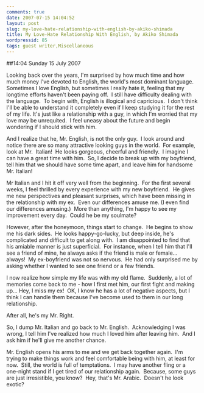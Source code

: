 ```yaml
---
comments: true
date: 2007-07-15 14:04:52
layout: post
slug: my-love-hate-relationship-with-english-by-akiko-shimada
title: My Love-Hate Relationship With English, by Akiko Shimada
wordpressid: 85
tags: guest writer,Miscellaneous
---
```


##14:04 Sunday 15 July 2007

Looking back over the years, I'm surprised by how much time and how much money I've devoted to English, the world's most dominant language.  Sometimes I love English, but sometimes I really hate it, feeling that my longtime efforts haven't been paying off.  I still have difficulty dealing with the language.  To begin with, English is illogical and capricious.  I don't think I'll be able to understand it completely even if I keep studying it for the rest of my life. It's just like a relationship with a guy, in which I'm worried that my love may be unrequited.  I feel uneasy about the future and begin wondering if I should stick with him.

And I realize that he, Mr. English, is not the only guy.  I look around and notice there are so many attractive looking guys in the world.  For example, look at Mr.  Italian!  He looks gorgeous, cheerful and friendly.  I imagine I can have a great time with him.  So, I decide to break up with my boyfriend, tell him that we should have some time apart, and leave him for handsome Mr. Italian!

Mr Italian and I hit it off very well from the beginning.  For the first several weeks, I feel thrilled by every experience with my new boyfriend.  He gives me new perspectives and pleasant surprises, which have been missing in the relationship with my ex.  Even our differences amuse me. (I even find our differences amusing.)  More than anything, I'm happy to see my improvement every day.  Could he be my soulmate?

However, after the honeymoon, things start to change.  He begins to show me his dark sides.  He looks happy-go-lucky, but deep inside, he's complicated and difficult to get along with.  I am disappointed to find that his amiable manner is just superficial.  For instance, when I tell him that I'll see a friend of mine, he always asks if the friend is male or female... always!  My ex-boyfriend was not so nervous.  He had only surprised me by asking whether I wanted to see one friend or a few friends.

I now realize how simple my life was with my old flame.  Suddenly, a lot of memories come back to me - how I first met him, our first fight and making up... Hey, I miss my ex!  OK, I know he has a lot of negative aspects, but I think I can handle them because I've become used to them in our long relationship.

After all, he's my Mr. Right.

So, I dump Mr. Italian and go back to Mr. English.  Acknowledging I was wrong, I tell him I've realized how much I loved him after leaving him.  And I ask him if he'll give me another chance.

Mr. English opens his arms to me and we get back together again.  I'm trying to make things work and feel comfortable being with him, at least for now.  Still, the world is full of temptations.  I may have another fling or a one-night stand if I get tired of our relationship again.  Because, some guys are just irresistible, you know?  Hey, that's Mr. Arabic.  Doesn't he look exotic?
